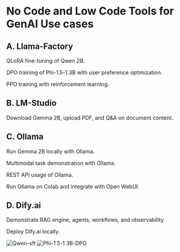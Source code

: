 # No Code and Low Code Tools for GenAI Use cases

## A. Llama-Factory
   
QLoRA fine-tuning of Qwen 2B.

DPO training of Phi-1.5-1.3B with user preference optimization.

PPO training with reinforcement learning.

## B. LM-Studio

Download Gemma 2B, upload PDF, and Q&A on document content.

## C. Ollama
   
Run Gemma 2B locally with Ollama.

Multimodal task demonstration with Ollama.

REST API usage of Ollama.

Run Ollama on Colab and integrate with Open WebUI.

## D. Dify.ai
   
Demonstrate RAG engine, agents, workflows, and observability.

Deploy Dify.ai locally.

![Qwen-sft](https://github.com/user-attachments/assets/0316eee9-1ba5-4f86-9357-434f6a2d02c7)
![Phi-1 5-1 3B-DPO](https://github.com/user-attachments/assets/e3314e88-a9ad-4075-bc0b-f85fd339c699)
